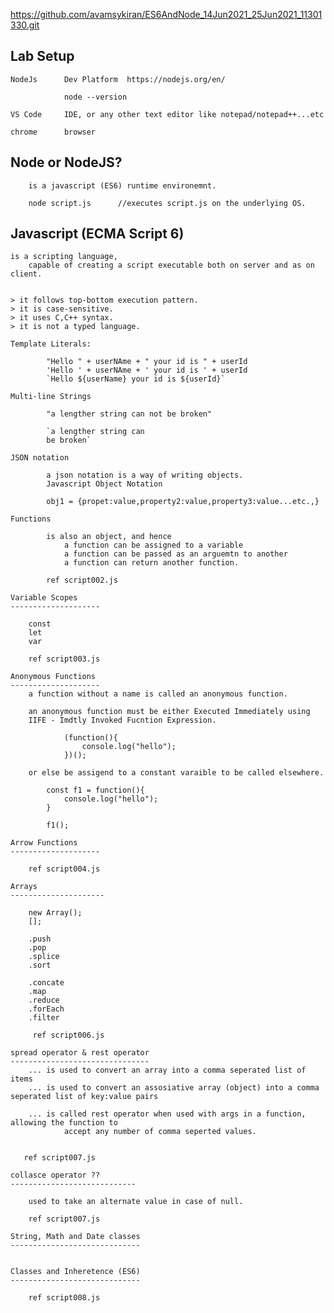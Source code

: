 https://github.com/avamsykiran/ES6AndNode_14Jun2021_25Jun2021_11301330.git


Lab Setup
--------------
    NodeJs      Dev Platform  https://nodejs.org/en/

                node --version

    VS Code     IDE, or any other text editor like notepad/notepad++...etc

    chrome      browser

Node or NodeJS?
------------------------------------
        is a javascript (ES6) runtime environemnt.

        node script.js      //executes script.js on the underlying OS.

Javascript (ECMA Script 6)
--------------------------------------

    is a scripting language, 
        capable of creating a script executable both on server and as on client.


    > it follows top-bottom execution pattern.
    > it is case-sensitive.
    > it uses C,C++ syntax.
    > it is not a typed language.

    Template Literals:

            "Hello " + userNAme + " your id is " + userId
            'Hello ' + userNAme + ' your id is ' + userId
            `Hello ${userName} your id is ${userId}`

    Multi-line Strings

            "a lengther string can not be broken"

            `a lengther string can 
            be broken`

    JSON notation

            a json notation is a way of writing objects.
            Javascript Object Notation

            obj1 = {propet:value,property2:value,property3:value...etc.,}

    Functions

            is also an object, and hence
                a function can be assigned to a variable
                a function can be passed as an arguemtn to another 
                a function can return another function.

            ref script002.js

    Variable Scopes
    --------------------

        const
        let
        var

        ref script003.js

    Anonymous Functions
    --------------------
        a function without a name is called an anonymous function.

        an anonymous function must be either Executed Immediately using 
        IIFE - Imdtly Invoked Fucntion Expression.

                (function(){
                    console.log("hello");
                })();

        or else be assigend to a constant varaible to be called elsewhere.
            
            const f1 = function(){
                console.log("hello");
            }

            f1();

    Arrow Functions
    --------------------

        ref script004.js

    Arrays
    ---------------------

        new Array();
        [];

        .push
        .pop
        .splice
        .sort

        .concate
        .map
        .reduce
        .forEach
        .filter

         ref script006.js

    spread operator & rest operator
    -------------------------------
        ... is used to convert an array into a comma seperated list of items
        ... is used to convert an assosiative array (object) into a comma seperated list of key:value pairs

        ... is called rest operator when used with args in a function, allowing the function to 
                accept any number of comma seperted values.


       ref script007.js

    collasce operator ??
    ----------------------------

        used to take an alternate value in case of null.

        ref script007.js

    String, Math and Date classes
    -----------------------------


    Classes and Inheretence (ES6)
    -----------------------------

        ref script008.js




